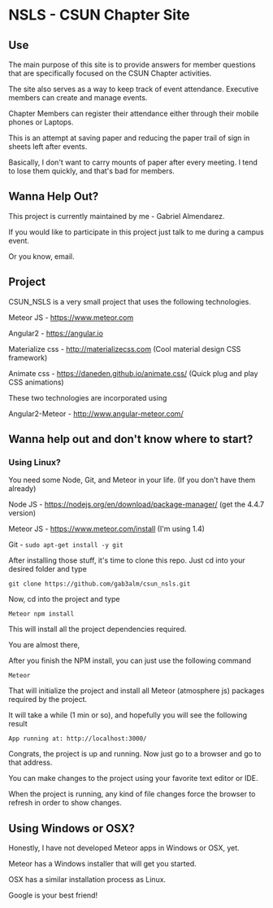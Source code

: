 # NSLS - CSUN Chapter Site

## Use
The main purpose of this site is to provide answers for member questions that are specifically focused on the CSUN Chapter activities.

The site also serves as a way to keep track of event attendance. Executive members can create and manage events.

Chapter Members can register their attendance either through their mobile phones or Laptops.

This is an attempt at saving paper and reducing the paper trail of sign in sheets left after events.

Basically, I don't want to carry mounts of paper after every meeting. I tend to lose them quickly, and that's bad for members.

## Wanna Help Out?
This project is currently maintained by me - Gabriel Almendarez.

If you would like to participate in this project just talk to me during a campus event.

Or you know, email.

## Project
CSUN_NSLS is a very small project that uses the following technologies.

Meteor JS - https://www.meteor.com

Angular2 - https://angular.io 

Materialize css - http://materializecss.com (Cool material design CSS framework)

Animate css - https://daneden.github.io/animate.css/ (Quick plug and play CSS animations)

These two technologies are incorporated using 

Angular2-Meteor - http://www.angular-meteor.com/

## Wanna help out and don't know where to start?

### Using Linux?
You need some Node, Git, and Meteor in your life. (If you don't have them already)

Node JS - https://nodejs.org/en/download/package-manager/ (get the 4.4.7 version)

Meteor JS - https://www.meteor.com/install (I'm using 1.4)

Git - `sudo apt-get install -y git`

After installing those stuff, it's time to clone this repo.
Just cd into your desired folder and type

`git clone https://github.com/gab3alm/csun_nsls.git`

Now, cd into the project and type

`Meteor npm install`

This will install all the project dependencies required.

You are almost there,

After you finish the NPM install, you can just use the following command

`Meteor`

That will initialize the project and install all Meteor (atmosphere js) packages required by the project.

It will take a while (1 min or so), and hopefully you will see the following result

`App running at: http://localhost:3000/`

Congrats, the project is up and running. Now just go to a browser and go to that address.

You can make changes to the project using your favorite text editor or IDE.

When the project is running, any kind of file changes force the browser to refresh in order to show changes.

## Using Windows or OSX?
Honestly, I have not developed Meteor apps in Windows or OSX, yet.

Meteor has a Windows installer that will get you started.

OSX has a similar installation process as Linux. 

Google is your best friend!